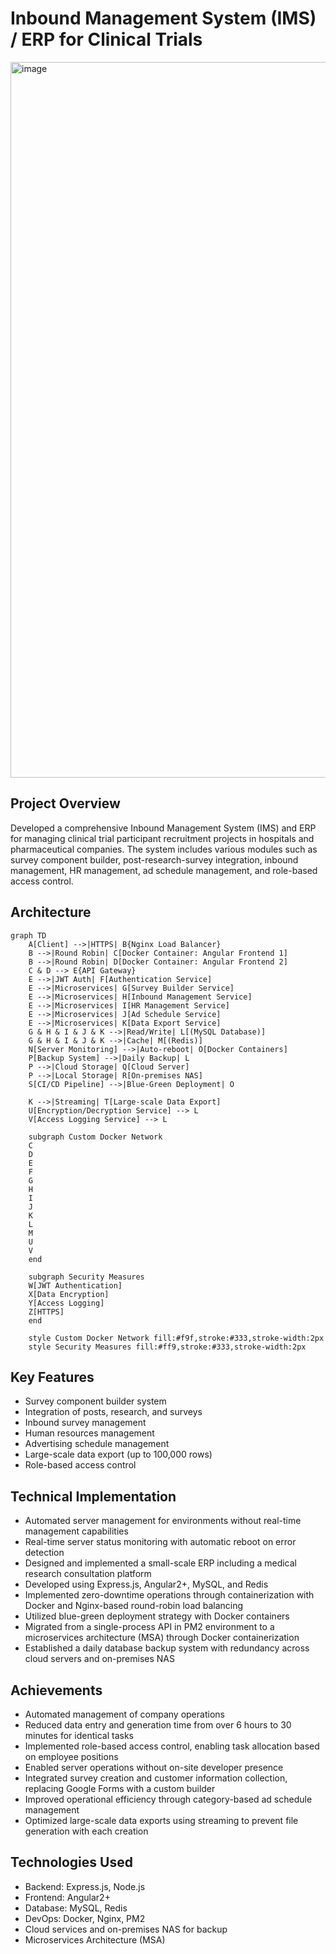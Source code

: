 # Inbound Management System (IMS) / ERP for Clinical Trials
<img width="1145" alt="image" src="https://github.com/user-attachments/assets/f7435a55-5c07-481e-8293-4c96c517efdf">

## Project Overview
Developed a comprehensive Inbound Management System (IMS) and ERP for managing clinical trial participant recruitment projects in hospitals and pharmaceutical companies. The system includes various modules such as survey component builder, post-research-survey integration, inbound management, HR management, ad schedule management, and role-based access control.

## Architecture
```mermaid
graph TD
    A[Client] -->|HTTPS| B{Nginx Load Balancer}
    B -->|Round Robin| C[Docker Container: Angular Frontend 1]
    B -->|Round Robin| D[Docker Container: Angular Frontend 2]
    C & D --> E{API Gateway}
    E -->|JWT Auth| F[Authentication Service]
    E -->|Microservices| G[Survey Builder Service]
    E -->|Microservices| H[Inbound Management Service]
    E -->|Microservices| I[HR Management Service]
    E -->|Microservices| J[Ad Schedule Service]
    E -->|Microservices| K[Data Export Service]
    G & H & I & J & K -->|Read/Write| L[(MySQL Database)]
    G & H & I & J & K -->|Cache| M[(Redis)]
    N[Server Monitoring] -->|Auto-reboot| O[Docker Containers]
    P[Backup System] -->|Daily Backup| L
    P -->|Cloud Storage| Q[Cloud Server]
    P -->|Local Storage| R[On-premises NAS]
    S[CI/CD Pipeline] -->|Blue-Green Deployment| O

    K -->|Streaming| T[Large-scale Data Export]
    U[Encryption/Decryption Service] --> L
    V[Access Logging Service] --> L

    subgraph Custom Docker Network
    C
    D
    E
    F
    G
    H
    I
    J
    K
    L
    M
    U
    V
    end

    subgraph Security Measures
    W[JWT Authentication]
    X[Data Encryption]
    Y[Access Logging]
    Z[HTTPS]
    end

    style Custom Docker Network fill:#f9f,stroke:#333,stroke-width:2px
    style Security Measures fill:#ff9,stroke:#333,stroke-width:2px
```

## Key Features
- Survey component builder system
- Integration of posts, research, and surveys
- Inbound survey management
- Human resources management
- Advertising schedule management
- Large-scale data export (up to 100,000 rows)
- Role-based access control

## Technical Implementation
- Automated server management for environments without real-time management capabilities
- Real-time server status monitoring with automatic reboot on error detection
- Designed and implemented a small-scale ERP including a medical research consultation platform
- Developed using Express.js, Angular2+, MySQL, and Redis
- Implemented zero-downtime operations through containerization with Docker and Nginx-based round-robin load balancing
- Utilized blue-green deployment strategy with Docker containers
- Migrated from a single-process API in PM2 environment to a microservices architecture (MSA) through Docker containerization
- Established a daily database backup system with redundancy across cloud servers and on-premises NAS

## Achievements
- Automated management of company operations
- Reduced data entry and generation time from over 6 hours to 30 minutes for identical tasks
- Implemented role-based access control, enabling task allocation based on employee positions
- Enabled server operations without on-site developer presence
- Integrated survey creation and customer information collection, replacing Google Forms with a custom builder
- Improved operational efficiency through category-based ad schedule management
- Optimized large-scale data exports using streaming to prevent file generation with each creation

## Technologies Used
- Backend: Express.js, Node.js
- Frontend: Angular2+
- Database: MySQL, Redis
- DevOps: Docker, Nginx, PM2
- Cloud services and on-premises NAS for backup
- Microservices Architecture (MSA)

